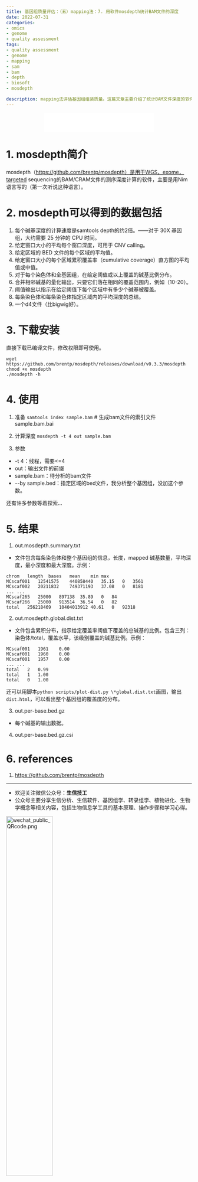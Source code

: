 ```yaml
---
title: 基因组质量评估：（五）mapping法：7. 用软件mosdepth统计BAM文件的深度
date: 2022-07-31
categories:
- omics
- genome
- quality assessment
tags:
- quality assessment
- genome
- mapping
- sam
- bam
- depth
- biosoft
- mosdepth

description: mapping法评估基因组组装质量。这篇文章主要介绍了统计BAM文件深度的软件mosdepth的安装和使用。
---
```


<div align="middle"><iframe frameborder="no" border="0" marginwidth="0" marginheight="0" width=298 height=52 src="//music.163.com/outchain/player?type=2&id=1514742&auto=1&height=32"></iframe></div>

# 1. mosdepth简介
mosdepth（https://github.com/brentp/mosdepth）是用于WGS，exome，targeted sequencing的BAM/CRAM文件的测序深度计算的软件，主要是用Nim语言写的（第一次听说这种语言）。

# 2. mosdepth可以得到的数据包括
1. 每个碱基深度的计算速度是samtools depth的约2倍。——对于 30X 基因组，大约需要 25 分钟的 CPU 时间。
2. 给定窗口大小的平均每个窗口深度，可用于 CNV calling。
3. 给定区域的 BED 文件的每个区域的平均值。
4. 给定窗口大小的每个区域累积覆盖率（cumulative coverage）直方图的平均值或中值。
5. 对于每个染色体和全基因组，在给定阈值或以上覆盖的碱基比例分布。
6. 合并相邻碱基的量化输出，只要它们落在相同的覆盖范围内，例如（10-20）。
7. 阈值输出以指示在给定阈值下每个区域中有多少个碱基被覆盖。
8. 每条染色体和每条染色体指定区域内的平均深度的总结。
9. 一个d4文件（比bigwig好）。

# 3. 下载安装
直接下载已编译文件，修改权限即可使用。

```
wget https://github.com/brentp/mosdepth/releases/download/v0.3.3/mosdepth
chmod +x mosdepth
./mosdepth -h
```

# 4. 使用
1. 准备
`samtools index sample.bam` # 生成bam文件的索引文件sample.bam.bai

2. 计算深度
`mosdepth -t 4 out sample.bam`

3. 参数
- -t 4：线程，需要<=4
- out：输出文件的前缀
- sample.bam：待分析的bam文件
- --by sample.bed：指定区域的bed文件，我分析整个基因组，没加这个参数。

还有许多参数等着探索...

# 5. 结果
1. out.mosdepth.summary.txt
- 文件包含每条染色体和整个基因组的信息，长度，mapped 碱基数量，平均深度，最小深度和最大深度。示例：

```
chrom	length	bases	mean	min	max
MCscaf001	12541575	440858440	35.15	0	3561
MCscaf002	20211832	749371193	37.08	0	8181
... ...
MCscaf265	25000	897138	35.89	0	84
MCscaf266	25000	913514	36.54	0	82
total	256218469	10404013912	40.61	0	92318
```

2. out.mosdepth.global.dist.txt
- 文件包含累积分布，指示给定覆盖率阈值下覆盖的总碱基的比例。包含三列：染色体/total，覆盖水平，该级别覆盖的碱基比例。示例：

```
MCscaf001	1961	0.00
MCscaf001	1960	0.00
MCscaf001	1957	0.00
... ...
total	2	0.99
total	1	1.00
total	0	1.00
```

还可以用脚本`python scripts/plot-dist.py \*global.dist.txt`画图，输出`dist.html`，可以看出整个基因组的覆盖度的分布。

3. out.per-base.bed.gz
- 每个碱基的输出数据。

4. out.per-base.bed.gz.csi

# 6. references
1. https://github.com/brentp/mosdepth

-------

- 欢迎关注微信公众号：**生信技工**
- 公众号主要分享生信分析、生信软件、基因组学、转录组学、植物进化、生物学概念等相关内容，包括生物信息学工具的基本原理、操作步骤和学习心得。

<img src="https://github.com/yanzhongsino/yanzhongsino.github.io/blob/hexo/source/wechat/Wechat_public_qrcode.jpg?raw=true" width=50% title="wechat_public_QRcode.png" align=center/>